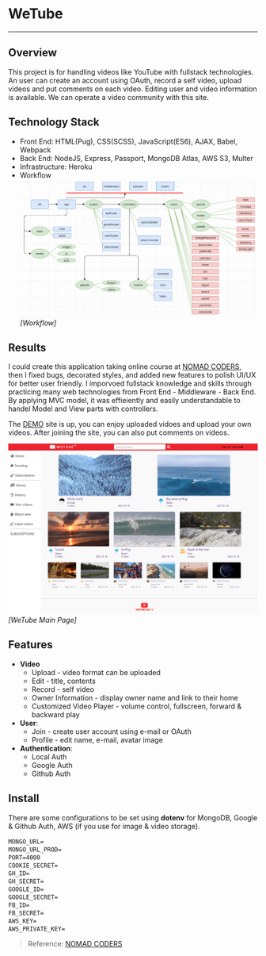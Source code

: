 # WeTube
---
## Overview
This project is for handling videos like YouTube with fullstack technologies. An user can create
an account using OAuth, record a self video, upload videos and put comments on each video.
Editing user and video information is available. We can operate a video community with this site.

## Technology Stack
* Front End: HTML(Pug), CSS(SCSS), JavaScript(ES6), AJAX, Babel, Webpack
* Back End: NodeJS, Express, Passport, MongoDB Atlas, AWS S3, Multer
* Infrastructure: Heroku
* Workflow
  ![Workflow](./resources/Workflow.PNG)
  *[Workflow]*
  
## Results
I could create this application taking online course at [NOMAD CODERS](https://en.nomadcoders.co/wetube), then I fixed bugs, decorated styles, and added new features to polish UI/UX for better user friendly. I imporvoed fullstack knowledge and skills through practicing many web technologies from Front End - Middleware - Back End. By applying MVC model, it was effieiently and easily understandable to handel Model and View parts with controllers.  
 
The [DEMO](https://murmuring-hollows-75711.herokuapp.com/) site is up, you can enjoy uploaded vidoes and upload your own videos. After joining the site, you can also put comments on videos.

![WeTube Main Page](./resources/youtube_main.PNG)
*[WeTube Main Page]*

## Features
* **Video**
  * Upload - video format can be uploaded
  * Edit - title, contents
  * Record - self video
  * Owner Information - display owner name and link to their home
  * Customized Video Player - volume control, fullscreen, forward & backward play
* **User**: 
  * Join - create user account using e-mail or OAuth
  * Profile - edit name, e-mail, avatar image
* **Authentication**: 
  * Local Auth
  * Google Auth
  * Github Auth

## Install
There are some configurations to be set using **dotenv** for MongoDB, Google & Github Auth, AWS (if you use for image & video storage).
```
MONGO_URL=
MONGO_URL_PROD=
PORT=4000
COOKIE_SECRET=
GH_ID=
GH_SECRET=
GOOGLE_ID=
GOOGLE_SECRET=
FB_ID=
FB_SECRET=
AWS_KEY=
AWS_PRIVATE_KEY=
```

> Reference: [NOMAD CODERS](https://en.nomadcoders.co/wetube)
